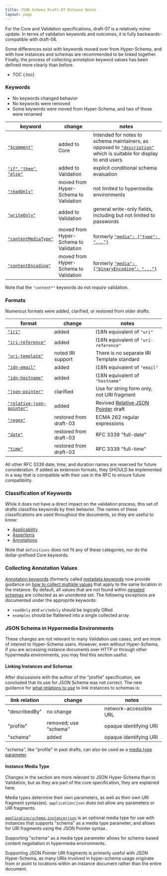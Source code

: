 ```yaml
---
title: JSON Schema Draft-07 Release Notes
layout: page
---
```


For the Core and Validation specifications, draft-07 is a relatively
minor update.  In terms of validation keywords and outcomes, it is fully
backwards-compatible with draft-06.

Some differences exist with keywords moved over from Hyper-Schema, and with
how instances and schemas are recommended to be linked together.  Finally,
the process of collecting annotation keyword values has been defined
more clearly than before.

* TOC
{:toc}

### Keywords

* No keywords changed behavior
* No keywords were removed
* Some keywords were moved from Hyper-Schema, and two of those were renamed

keyword | change | notes
---- | ---- | ----
[`"$comment"`](json-schema-core.html#rfc.section.9) | added to Core | Intended for notes to schema maintainers, as opposed to [`"description"`](json-schema-validation.html#rfc.section.10.1) which is suitable for display to end users
[`"if"`, `"then"`, `"else"`](json-schema-validation.html#rfc.section.6.6) | added to Validation | explicit conditional schema evaluation 
[`"readOnly"`](json-schema-validation.html#rfc.section.10.3) | moved from Hyper-Schema to Validation | not limited to hypermedia environments
[`"writeOnly"`](json-schema-validation.html#rfc.section.10.3) | added to Validation | general write-only fields, including but not limited to passwords
[`"contentMediaType"`](json-schema-validation.html#rfc.section.8) | moved from Hyper-Schema to Validation | formerly [`"media": {"type": "..."}`](../draft-06/json-schema-hypermedia.html#rfc.section.5.3)
[`"contentEncoding"`](json-schema-validation.html#rfc.section.8)  | moved from Hyper-Schema to Validation | formerly [`"media": {"binaryEncoding": "..."}`](../draft-06/json-schema-hypermedia.html#rfc.section.5.3)

Note that the `"content*"` keywords do not _require_ validation.

### Formats

Numerous formats were added, clarified, or restored from older drafts.

format | change | notes
---- | ---- | ----
[`"iri"`](json-schema-validation.html#rfc.section.7.3.5) | added | I18N equivalent of `"uri"`
[`"iri-reference"`](json-schema-validation.html#rfc.section.7.3.5) | added | I18N equivalent of `"uri-reference"`
[`"uri-template"`](json-schema-validation.html#rfc.section.7.3.6) | noted IRI support | There is no separate IRI Template standard
[`"idn-email"`](json-schema-validation.html#rfc.section.7.3.2) | added | I18N equivalent of `"email"`
[`"idn-hostname"`](json-schema-validation.html#rfc.section.7.3.3) | added | I18N equivalent of `"hostname"`
[`"json-pointer"`](json-schema-validation.html#rfc.section.7.3.7) | clarified | Use for string form only, not URI fragment
[`"relative-json-pointer"`](json-schema-validation.html#rfc.section.7.3.7) | added | Revived [Relative JSON Pointer](relative-json-pointer.html) draft
[`"regex"`](json-schema-validation.html#rfc.section.7.3.8) | restored from draft-03 | ECMA 262 regular expressions
[`"date"`](json-schema-validation.html#rfc.section.7.3.1) | restored from draft-03 | RFC 3339 "full-date"
[`"time"`](json-schema-validation.html#rfc.section.7.3.1) | restored from draft-03 | RFC 3339 "full-time"

All other RFC 3339 date, time, and duration names are reserved for future
consideration.  If added as extension formats, they SHOULD be implemented
in a way that is compatible with their use in the RFC to ensure future
compatibility.

### Classification of Keywords

While it does not have a direct impact on the validation process, this set
of drafts classifies keywords by their behavior.  The names of these
classifications are used throughout the documents, so they are useful
to know:

* [Applicability](json-schema-validation.html#rfc.section.3.1)
* [Assertions](json-schema-validation.html#rfc.section.3.2)
* [Annotations](json-schema-validation.html#rfc.section.3.3)

Note that `definitions` does not fit any of these categories, nor do the
dollar-prefixed Core keywords.

### Collecting Annotation Values

[Annotation keywords](json-schema-validation.html#rfc.section.10) (formerly
called [metadata keywords](../draft-06/json-schema-validation.html#rfc.section.7)
now provide guidance on
[how to collect multiple values](json-schema-validation.html#rfc.section.3.3)
that apply to the same location in the instance.  By default, all values
that are not found within
[negated schemas](json-schema-validation.html#rfc.section.3.3.1) are collected
as an unordered set.  The following exceptions are documented under the
approprite keywords:

* `readOnly` and `writeOnly` should be logically ORed
* `examples` should be flattened into a single collected array

### JSON Schema in Hypermedia Environments

These changes are not relevant to many Validation use cases, and are more
of interest to Hyper-Schema users.  However, even without Hyper-Schema,
if you are accessing instance documents over HTTP or through other hypermedia
environments, you may find this section useful.

#### Linking Instances and Schemas

After discussions with the author of the "profile" specification, we concluded
that its use for JSON Schema was not correct.  The new guidance for
[what relations to use](json-schema-core.html#rfc.section.11.1)
to link instances to schemas is:

link relation | change | notes
---- | ---- | ----
"describedBy" | no change | network-accessible URL
"profile" | removed; use "schema" | opaque identifying URI
"schema" | added | opaque identifying URI

"schema", like "profile" in past drafts, can also be used as a
[media type parameter](json-schema-core.html#rfc.section.11.2).

#### Instance Media Type

Changes in the section are more relevant to JSON Hyper-Schema than to
Validation, but as they are part of the core specification, they are
explained here.

Media types determine their own parameters, as well as their own
URI fragment syntax(es).  `application/json` does not allow any parameters
or URI fragments.

[`application/schema-instance+json`](json-schema-core.html#rfc.section.4.2.2)
 is an optional media type for use with instances that supports "schema"
as a media type parameter, and allows for URI fragments using the JSON Pointer
syntax.

Supporting "schema" as a media type parameter allows for
schema-based content negotiation in hypermedia environments.

Supporting JSON Pointer URI fragments is primarily useful with JSON Hyper-Schema,
as many URIs involved in hyper-schema usage originate from or point to
locations within an instance document rather than the entire document.

